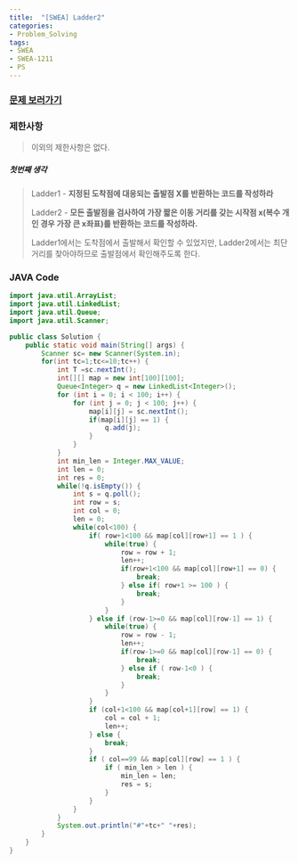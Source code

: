 ```yaml
---
title:  "[SWEA] Ladder2"
categories:
- Problem_Solving
tags:
- SWEA
- SWEA-1211
- PS
---
```



### [문제 보러가기](https://swexpertacademy.com/main/code/problem/problemDetail.do?contestProbId=AV14BgD6AEECFAYh&categoryId=AV14BgD6AEECFAYh&categoryType=CODE)



### 제한사항

> 이외의 제한사항은 없다.

##### 첫번째 생각

> Ladder1 -  **지정된 도착점에 대응되는 출발점 X를 반환하는 코드를 작성하라** 
>
> Ladder2 -  **모든 출발점을 검사하여 가장 짧은 이동 거리를 갖는 시작점 x(복수 개인 경우 가장 큰 x좌표)를 반환하는 코드를 작성하라.** 
>
> Ladder1에서는 도착점에서 출발해서 확인할 수 있었지만, Ladder2에서는 최단거리를 찾아야하므로 출발점에서 확인해주도록 한다.



### JAVA Code

```java
import java.util.ArrayList;
import java.util.LinkedList;
import java.util.Queue;
import java.util.Scanner;

public class Solution {
	public static void main(String[] args) {
		Scanner sc= new Scanner(System.in);
		for(int tc=1;tc<=10;tc++) {
			int T =sc.nextInt();
			int[][] map = new int[100][100];
			Queue<Integer> q = new LinkedList<Integer>();
			for (int i = 0; i < 100; i++) {
				for (int j = 0; j < 100; j++) {
					map[i][j] = sc.nextInt();
					if(map[i][j] == 1) {
						q.add(j);
					}
				}
			}
			int min_len = Integer.MAX_VALUE;
			int len = 0;
			int res = 0;
			while(!q.isEmpty()) {
				int s = q.poll();
				int row = s;
				int col = 0;
                len = 0;
				while(col<100) {
					if( row+1<100 && map[col][row+1] == 1 ) {
						while(true) {
							row = row + 1;
							len++;
							if(row+1<100 && map[col][row+1] == 0) {
								break;
							} else if( row+1 >= 100 ) {
								break;
							}
						}
					} else if (row-1>=0 && map[col][row-1] == 1) {
						while(true) {
							row = row - 1;
							len++;
							if(row-1>=0 && map[col][row-1] == 0) {
								break;
							} else if ( row-1<0 ) {
								break;
							}
						}
					} 
					if (col+1<100 && map[col+1][row] == 1) {
						col = col + 1;
						len++;
					} else {
						break;
					}
					if ( col==99 && map[col][row] == 1 ) {
						if ( min_len > len ) {
							min_len = len;
							res = s;
						}
					}
				}
			}
			System.out.println("#"+tc+" "+res);
		}
	}
}
```

